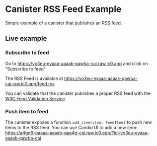 # Canister RSS Feed Example

Simple example of a canister that publishes an RSS feed.


## Live example

### Subscribe to feed

Go to https://vo3eu-eyaaa-aaaak-qawba-cai.raw.ic0.app and click on "Subscribe to feed".

The RSS Feed is available at https://vo3eu-eyaaa-aaaak-qawba-cai.raw.ic0.app/feed.rss

You can validate that the canister publishes a proper RSS feed with the [W3C Feed Validation Service](https://validator.w3.org/feed/check.cgi?url=https%3A%2F%2Fvo3eu-eyaaa-aaaak-qawba-cai.raw.ic0.app%2Ffeed.rss).


### Push item to feed

The canister exposes a function `add_item(item: FeedItem)` to push new items to the RSS feed.
You can use Candid UI to add a new item: https://a4gq6-oaaaa-aaaab-qaa4q-cai.raw.ic0.app/?id=vo3eu-eyaaa-aaaak-qawba-cai
